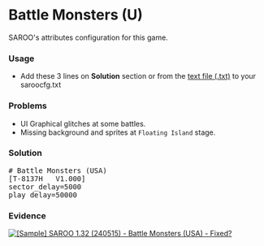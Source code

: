 # Battle Monsters (U)

SAROO's attributes configuration for this game.

### Usage

- Add these 3 lines on **Solution** section or from the [text file (.txt)](./config.txt) to your saroocfg.txt

### Problems

- UI Graphical glitches at some battles.
- Missing background and sprites at `Floating Island` stage.

### Solution

<pre># Battle Monsters (USA)
[T-8137H   V1.000]
sector_delay=5000
play_delay=50000</pre>

### Evidence

[![[Sample] SAROO 1.32 (240515) - Battle Monsters (USA) - Fixed?](https://img.youtube.com/vi/dmmcqlI9azk/0.jpg)](https://youtu.be/dmmcqlI9azk)
